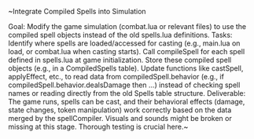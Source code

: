 ~Integrate Compiled Spells into Simulation

Goal: Modify the game simulation (combat.lua or relevant files) to use the 
compiled spell objects instead of the old spells.lua definitions.
Tasks:
Identify where spells are loaded/accessed for casting (e.g., main.lua on 
load, or combat.lua when casting starts).
Call compileSpell for each spell defined in spells.lua at game 
initialization. Store these compiled spell objects (e.g., in a 
CompiledSpells table).
Update functions like castSpell, applyEffect, etc., to read data from 
compiledSpell.behavior (e.g., if compiledSpell.behavior.dealsDamage then 
...) instead of checking spell names or reading directly from the old 
Spells table structure.
Deliverable: The game runs, spells can be cast, and their behavioral 
effects (damage, state changes, token manipulation) work correctly based 
on the data merged by the spellCompiler. Visuals and sounds might be 
broken or missing at this stage. Thorough testing is crucial here.~
